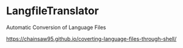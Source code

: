 # LangfileTranslator
Automatic Conversion of Language Files

https://chainsaw95.github.io/coverting-language-files-through-shell/
